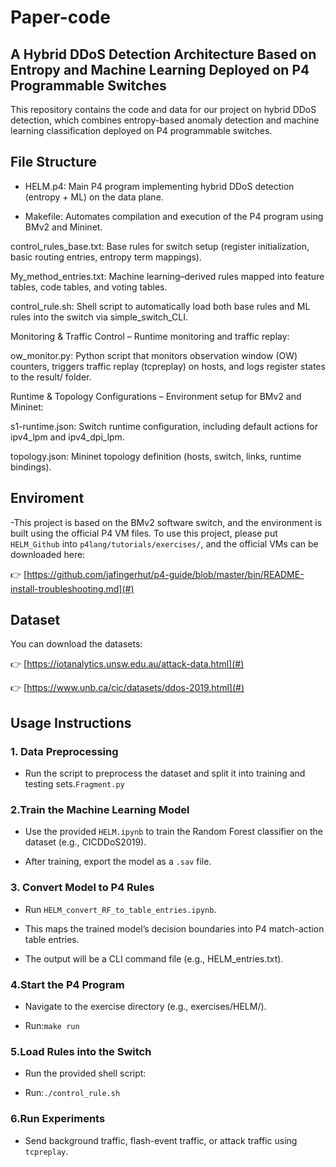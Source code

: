 # Paper-code

## A Hybrid DDoS Detection Architecture Based on Entropy and Machine Learning Deployed on P4 Programmable Switches

This repository contains the code and data for our project on hybrid DDoS detection, which combines entropy-based anomaly detection and machine learning classification deployed on P4 programmable switches.

## File Structure

- HELM.p4: Main P4 program implementing hybrid DDoS detection (entropy + ML) on the data plane.

- Makefile: Automates compilation and execution of the P4 program using BMv2 and Mininet.

control_rules_base.txt: Base rules for switch setup (register initialization, basic routing entries, entropy term mappings).

My_method_entries.txt: Machine learning–derived rules mapped into feature tables, code tables, and voting tables.

control_rule.sh: Shell script to automatically load both base rules and ML rules into the switch via simple_switch_CLI.

Monitoring & Traffic Control – Runtime monitoring and traffic replay:

ow_monitor.py: Python script that monitors observation window (OW) counters, triggers traffic replay (tcpreplay) on hosts, and logs register states to the result/ folder.

Runtime & Topology Configurations – Environment setup for BMv2 and Mininet:

s1-runtime.json: Switch runtime configuration, including default actions for ipv4_lpm and ipv4_dpi_lpm.

topology.json: Mininet topology definition (hosts, switch, links, runtime bindings).
## Enviroment
-This project is based on the BMv2 software switch, and the environment is built using the official P4 VM files. To use this project, please put `HELM_Github` into `p4lang/tutorials/exercises/`, and the official VMs can be downloaded here:

👉 [https://github.com/jafingerhut/p4-guide/blob/master/bin/README-install-troubleshooting.md](#)

## Dataset
You can download the datasets:

👉 [https://iotanalytics.unsw.edu.au/attack-data.html](#)

👉 [https://www.unb.ca/cic/datasets/ddos-2019.html](#)


## Usage Instructions

### 1. Data Preprocessing
- Run the script to preprocess the dataset and split it into training and testing sets.`Fragment.py`

### 2.Train the Machine Learning Model

- Use the provided `HELM.ipynb` to train the Random Forest classifier on the dataset (e.g., CICDDoS2019).

- After training, export the model as a `.sav` file.

### 3. Convert Model to P4 Rules

- Run `HELM_convert_RF_to_table_entries.ipynb`.

- This maps the trained model’s decision boundaries into P4 match-action table entries.

- The output will be a CLI command file (e.g., HELM_entries.txt).

### 4.Start the P4 Program

- Navigate to the exercise directory (e.g., exercises/HELM/).

- Run:`make run`

### 5.Load Rules into the Switch

- Run the provided shell script:

- Run:`./control_rule.sh`

### 6.Run Experiments

- Send background traffic, flash-event traffic, or attack traffic using `tcpreplay`.
